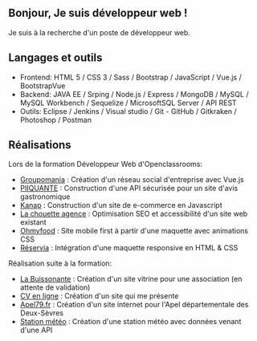 <h2>Bonjour, Je suis développeur web !</h2> 

Je suis à la recherche d'un poste de développeur web.

<h2>Langages et outils</h2> 

- Frontend: HTML 5 / CSS 3 / Sass / Bootstrap / JavaScript / Vue.js / BootstrapVue
- Backend: JAVA EE / Srping / Node.js / Express / MongoDB / MySQL / MySQL Workbench / Sequelize / MicrosoftSQL Server / API REST
- Outils: Eclipse / Jenkins / Visual studio / Git - GitHub / Gitkraken / Photoshop / Postman

<h2>Réalisations</h2> 

Lors de la formation Développeur Web d'Openclassrooms:
- <a href="https://github.com/ovslash/OC_P7_Creez_un_reseau_social_d-entreprise">Groupomania</a> : Création d'un réseau social d'entreprise avec Vue.js
- <a href="https://github.com/ovslash/OC_P6_Construisez_une_API_securisee_pour_une_application_d-avis_gastronomiques">PIIQUANTE</a> : Construction d'une API sécurisée pour un site d'avis gastronomique
- <a href="https://github.com/ovslash/OC_P5_Construisez_un_site_e-commerce_en_JavaScript">Kanap</a> : Construction d'un site de e-commerce en Javascript
- <a href="https://github.com/ovslash/OC_P4_Optimiser_un_site_web_existant">La chouette agence</a> : Optimisation SEO et accessibilité d'un site web existant
- <a href="https://github.com/ovslash/OC3_Dynamisez_une_page_web_avec_des_animations_CSS">Ohmyfood</a> : Site mobile first à partir d'une maquette avec animations CSS
- <a href="https://github.com/ovslash/OC2_Transformez_une_maquette_en_site_web_avec_HTML_-_CSS">Réservia</a> : Intégration d'une maquette responsive en HTML & CSS

Réalisation suite à la formation:
- <a href="https://labuissonnante.org/">La Buissonante</a> : Création d'un site vitrine pour une association (en attente de validation)
- <a href="https://ovslash.github.io/Site-perso/">CV en ligne</a> : Création d'un site qui me présente
- <a href="www.apel79.fr">Apel79.fr</a> : Création d'un site internet pour l'Apel départementale des Deux-Sèvres
- <a href="https://ovslash.github.io/Station_meteo/">Station météo</a> : Création d'une station météo avec données venant d'une API

<!--
**ovslash/ovslash** is a ✨ _special_ ✨ repository because its `README.md` (this file) appears on your GitHub profile.

Here are some ideas to get you started:

- 🔭 I’m currently working on ...
- 🌱 I’m currently learning ...
- 👯 I’m looking to collaborate on ...
- 🤔 I’m looking for help with ...
- 💬 Ask me about ...
- 📫 How to reach me: ...
- 😄 Pronouns: ...
- ⚡ Fun fact: ...
-->
